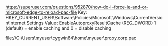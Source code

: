 
https://superuser.com/questions/952870/how-do-i-force-ie-and-or-microsoft-edge-to-reload-pac-file
Key: HKEY_CURRENT_USER\Software\Policies\Microsoft\Windows\CurrentVersion\Internet Settings
Value: EnableAutoproxyResultCache (REG_DWORD)
1 (default) = enable caching and 0 = disable caching

file://C:\Users\myuser\cygwin64\home\myuser\proxy.corp.pac
